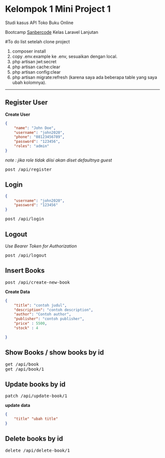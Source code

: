 # Kelompok 1 Mini Project 1  
Studi kasus API Toko Buku Online  

Bootcamp [Sanbercode](http://sanbercode.com/) Kelas Laravel Lanjutan

#To do list setelah clone project
1. composer install
2. copy .env.example ke .env, sesuaikan dengan local.
3. php artisan jwt:secret
4. php artisan cache:clear
5. php artisan config:clear
6. php artisan migrate:refresh (karena saya ada beberapa table yang saya ubah kolomnya).

---
## Register User

**Create User**
```json
{
    "name": "John Doe",
    "username": "john2020",
    "phone": "08123456789",
    "password": "123456",
    "roles": "admin"
}

```
_note : jika role tidak diisi akan diset defaultnya guest_  
<pre>
post /api/register
</pre>

## Login
```json
{
    "username": "john2020",
    "password": "123456"
}

```
<pre>
post /api/login
</pre>

## Logout
_Use Bearer Token for Authorization_  
<pre>
post /api/logout
</pre>  

## Insert Books
<pre>
post /api/create-new-book
</pre>

**Create Data**
```json
{
    "title": "contoh judul",
    "description": "contoh description",
    "author": "Contoh author",
    "publisher": "contoh publisher",
    "price" : 5500,
    "stock" : 4
    
}
```
## Show Books / show books by id
<pre>
get /api/book
get /api/book/1
</pre>

## Update books by id
<pre>
patch /api/update-book/1
</pre>

**update data**
```json
{
    "title" "ubah title"
}
```

## Delete books by id
<pre>
delete /api/delete-book/1
</pre>
